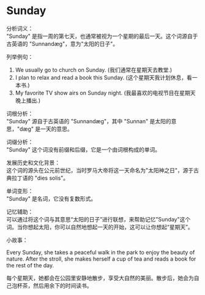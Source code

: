 # Sunday

分析词义：  
"Sunday" 是指一周的第七天，也通常被视为一个星期的最后一天。这个词源自于古英语的 "Sunnandæg"，意为"太阳的日子"。

  

列举例句：

  

1.  We usually go to church on Sunday. (我们通常在星期天去教堂.)
2.  I plan to relax and read a book this Sunday. (这个星期天我计划休息，看一本书.)
3.  My favorite TV show airs on Sunday night. (我最喜欢的电视节目在星期天晚上播出.)

  

词根分析：  
"Sunday" 源自于古英语的 "Sunnandæg"，其中 "Sunnan" 是太阳的意思，"dæg" 是一天的意思。

  

词缀分析：  
"Sunday" 这个词没有前缀和后缀，它是一个由词根构成的单词。

  

发展历史和文化背景：  
这个词的源头在公元前世纪，当时罗马大帝将这一天命名为"太阳神之日"，源于古典拉丁语的 "dies solis"。

  

单词变形：  
"Sunday" 是名词，它没有复数形式。

  

记忆辅助：  
可以通过将这个词与其意思“太阳的日子”进行联想，来帮助记忆"Sunday"这个词。当你想起太阳，你可以自然地想起一天的开始，这可以让你想起“星期天”。

  

小故事：

  

Every Sunday, she takes a peaceful walk in the park to enjoy the beauty of nature. After the stroll, she makes herself a cup of tea and reads a book for the rest of the day.

  

每个星期天，她都会在公园里安静地散步，享受大自然的美丽。散步后，她会为自己泡杯茶，然后用余下的时间读书。

